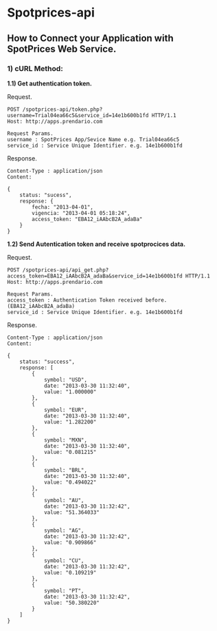 # Spotprices-api #
## How to Connect your Application with SpotPrices Web Service. ##

### 1) cURL Method: ###
**1.1) Get authentication token.**

Request.

	POST /spotprices-api/token.php?username=Trial04ea66c5&service_id=14e1b600b1fd HTTP/1.1
    Host: http://apps.prendario.com
	
	Request Params.
	username : SpotPrices App/Sevice Name e.g. Trial04ea66c5
	service_id : Service Unique Identifier. e.g. 14e1b600b1fd

Response.

	Content-Type : application/json
	Content:
	
	{
		status: "sucess",
		response: {
			fecha: "2013-04-01",
			vigencia: "2013-04-01 05:18:24",
			access_token: "EBA12_iAAbcB2A_adaBa"
		}
	}
	
**1.2) Send Autentication token and receive spotprocices data.**

Request.

	POST /spotprices-api/api_get.php?access_token=EBA12_iAAbcB2A_adaBa&service_id=14e1b600b1fd HTTP/1.1
    Host: http://apps.prendario.com
	
	Request Params.
	access_token : Authentication Token received before. (EBA12_iAAbcB2A_adaBa)
	service_id : Service Unique Identifier. e.g. 14e1b600b1fd

Response.

	Content-Type : application/json
	Content:
	
	{
		status: "success",
		response: [
			{
				symbol: "USD",
				date: "2013-03-30 11:32:40",
				value: "1.000000"
			},
			{
				symbol: "EUR",
				date: "2013-03-30 11:32:40",
				value: "1.282200"
			},
			{
				symbol: "MXN",
				date: "2013-03-30 11:32:40",
				value: "0.081215"
			},
			{
				symbol: "BRL",
				date: "2013-03-30 11:32:40",
				value: "0.494022"
			},
			{
				symbol: "AU",
				date: "2013-03-30 11:32:42",
				value: "51.364033"
			},
			{
				symbol: "AG",
				date: "2013-03-30 11:32:42",
				value: "0.909866"
			},
			{
				symbol: "CU",
				date: "2013-03-30 11:32:42",
				value: "0.109219"
			},
			{
				symbol: "PT",
				date: "2013-03-30 11:32:42",
				value: "50.380220"
			}
		]
	}


